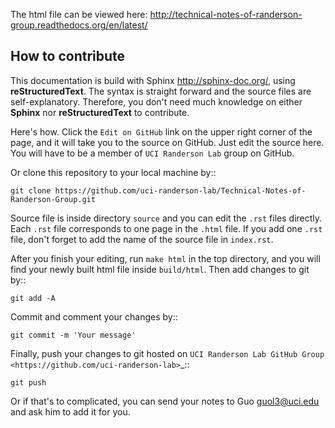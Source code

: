 The html file can be viewed here: http://technical-notes-of-randerson-group.readthedocs.org/en/latest/


How to contribute
----------------------------------------------------------------------------------------------------
This documentation is build with Sphinx <http://sphinx-doc.org/>, using **reStructuredText**. The syntax is straight forward and the source files are self-explanatory. Therefore, you don't need much knowledge on either **Sphinx** nor **reStructuredText** to contribute.

Here's how. Click the ``Edit on GitHub`` link on the upper right corner of the page, and it will take you to the source on GitHub. Just edit the source here. You will have to be a member of ``UCI Randerson Lab`` group on GitHub.

Or clone this repository to your local machine by::

    git clone https://github.com/uci-randerson-lab/Technical-Notes-of-Randerson-Group.git 

Source file is inside directory ``source`` and you can edit the ``.rst`` files directly. Each ``.rst`` file corresponds to one page in the ``.html`` file. If you add one ``.rst`` file, don't forget to add the name of the source file in ``index.rst``. 

After you finish your editing, run ``make html`` in the top directory, and you will find your newly built html file inside ``build/html``. Then add changes to git by::

    git add -A

Commit and comment your changes by::

    git commit -m 'Your message'

Finally, push your changes to git hosted on `UCI Randerson Lab GitHub Group <https://github.com/uci-randerson-lab>`_::

    git push

Or if that's to complicated, you can send your notes to Guo <guol3@uci.edu> and ask him to add it for you.
